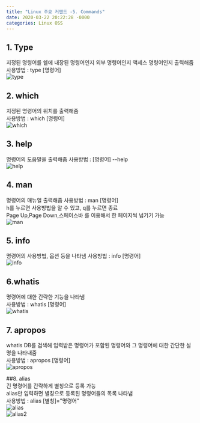 ```yaml
---
title: "Linux 주요 커맨드 -5. Commands"
date: 2020-03-22 20:22:28 -0000
categories: Linux OSS
---
```


## 1. Type       
지정된 명령어를 쉘에 내장된 명령어인지 외부 명령어인지 액세스 명령어인지 출력해줌      
사용방법 : type [명령어]     
![type](https://user-images.githubusercontent.com/62292136/77248211-05a99b00-6c7b-11ea-954a-635eee9e3edb.PNG)     
     
    
     
## 2. which
지정된 명령어의 위치를 출력해줌     
사용방법 : which [명령어]     
![which](https://user-images.githubusercontent.com/62292136/77248233-32f64900-6c7b-11ea-8fc7-fe7476b60656.PNG)     
     
     
     
## 3. help
명령어의 도움말을 출력해줌
사용방법 : [명령어] --help     
![help](https://user-images.githubusercontent.com/62292136/77248253-5b7e4300-6c7b-11ea-9fd8-56d82ccf3ad5.PNG)     
     
     
     
## 4. man
명령어의 매뉴얼 출력해줌
사용방법 : man [명령어]     
h를 누르면 사용방법을 알 수 있고, q를 누르면 종료     
Page Up,Page Down,스페이스바 를 이용해서 한 페이지씩 넘기기 가능     
![man](https://user-images.githubusercontent.com/62292136/77248298-ac8e3700-6c7b-11ea-81a0-84405f55ffc0.PNG)     
     
     
     
## 5. info     
명령어의 사용방법, 옵션 등을 나타냄
사용방법 : info [명령어]     
![info](https://user-images.githubusercontent.com/62292136/77248311-cd568c80-6c7b-11ea-9202-04d527e9dcf3.PNG)     
     
     
     
## 6.whatis     
명령어에 대한 간략한 기능을 나타냄     
사용방법 : whatis [명령어]     
![whatis](https://user-images.githubusercontent.com/62292136/77248327-f0813c00-6c7b-11ea-81f1-952a42b5692e.PNG)     
     
     
     
## 7. apropos     
whatis DB를 검색해 입력받은 명령어가 포함된 명령어와 그 명령어에 대한 간단한 설명을 나타내줌     
사용방법 : apropos [명령어]     
![apropos](https://user-images.githubusercontent.com/62292136/77248365-3211e700-6c7c-11ea-828f-7c9122fd9a90.PNG)     
     
     
     
##8. alias     
긴 명령어를 간략하게 별칭으로 등록 가능     
alias만 입력하면 별칭으로 등록된 명령어들의 목록 나타냄     
사용방법 : alias [별칭]="명령어"     
![alias](https://user-images.githubusercontent.com/62292136/77248387-65547600-6c7c-11ea-9ce9-38201c220002.PNG)     
![alias2](https://user-images.githubusercontent.com/62292136/77248389-684f6680-6c7c-11ea-8eff-f4478dc6acea.PNG)     






